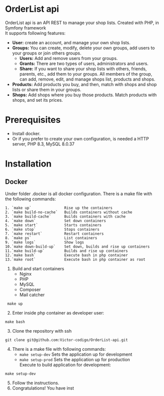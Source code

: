 # OrderList api
OrderList api is an API REST to manage your shop lists. Created with PHP,  in Symfony framework
<br>It supports following features:
- **User:** create an account, and manage your own shop lists.
- **Groups:** You can create, modify, delete your own groups, add users to your groups or join others groups.
	- **Users:** Add and remove users from your groups.
	- **Grants:** There are two types of users, administrators and users.
	- **Share:** If you want to share your shop lists with others, friends, parents, etc., add them to your groups. All members of the group, can add, remove, edit, and manage shops list, products and shops.
- **Products:** Add products you buy, and then, match with shops and shop lists or share them in your groups.
- **Shops:** Add shops where you buy those products. Match products with shops, and set its prices.

# Prerequisites
- Install docker.
- Or if you prefer to create your own configuration,  is needed a HTTP server, PHP 8.3, MySQL 8.0.37

# Installation
## Docker
Under folder .docker is all docker configuration.
There is a make file with the following commands:

	1. `make up`               Rise up the containers
	2. `make build-no-cache`   Builds containers without cache
	3. `make build-cache`      Builds containers with cache
	4. `make down`             Set down containers
	5. `make start`            Starts containers
	6. `make stop`             Stops containers
	7. `make restart`          Restart containers
	8. `make ps`               List containers
	9. `make logs`             Show logs
	10.`make down-build-up`    Set down, builds and rise up containers
	11.`make build-up`         Builds and rise up containers
	12.`make bash`             Execute bash in php container
	13.`make root`             Execute bash in php container as root

1. Build and start containers
	- Nginx
	- PHP
	- MySQL
	- Composer
	- Mail catcher


```
 make up
````
2. Enter inside php container as developer user:
 ````
make bash
````

3. Clone the repository with ssh
````
git clone git@github.com:Victor-codigo/OrderList-api.git
````
4. There is a make file with following commands:
	- `make setup-dev`               Sets the application up for development
	- `make setup-prod`  Sets the application up for production
<br>Execute to build application for development:
````
make setup-dev
````
5. Follow the instructions.
6. Congratulations! You have inst